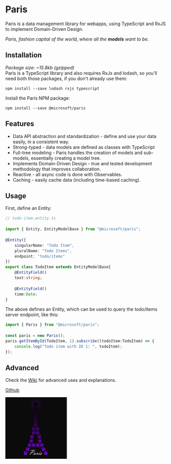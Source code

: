 # Paris

Paris is a data management library for webapps, using TypeScript and RxJS to implement Domain-Driven Design.  

*Paris, fashion capital of the world, where all the **models** want to be*.


## Installation

*Package size: ~15.8kb (gzipped)*  
Paris is a TypeScript library and also requires RxJs and lodash, so you'll need both those packages, if you don't already use them:

```
npm install --save lodash rxjs typescript
```

Install the Paris NPM package:

```
npm install --save @microsoft/paris
```

## Features

- Data API abstraction and standardization - define and use your data easily, in a consistent way.
- Strong-typed - data models are defined as classes with TypeScript
- Full-tree modeling - Paris handles the creation of models and sub-models, essentially creating a model tree.
- Implements Domain-Driven Design - true and tested development methodology that improves collaboration.
- Reactive - all async code is done with Observables.
- Caching - easily cache data (including time-based caching). 


## Usage

First, define an Entity:

```typescript
// todo-item.entity.ts

import { Entity, EntityModelBase } from "@microsoft/paris";

@Entity({
	singularName: "Todo Item",
	pluralName: "Todo Items",
	endpoint: "todo/items"
})
export class TodoItem extends EntityModelBase{
	@EntityField()
	text:string;
	
	@EntityField()
	time:Date;
}
```

The above defines an Entity, which can be used to query the todo/items server endpoint, like this:

```typescript
import { Paris } from "@microsoft/paris";

const paris = new Paris();
paris.getItemById(TodoItem, 1).subscribe((todoItem:TodoItem) => {
	console.log("Todo item with ID 1: ", todoItem);
});
```

## Advanced

Check the [Wiki](https://github.com/Microsoft/paris/wiki) for advanced uses and explanations.

[Github](https://github.com/Microsoft/paris)

![logo](https://github.com/Microsoft/paris/blob/master/paris_logo-192x192.png)
